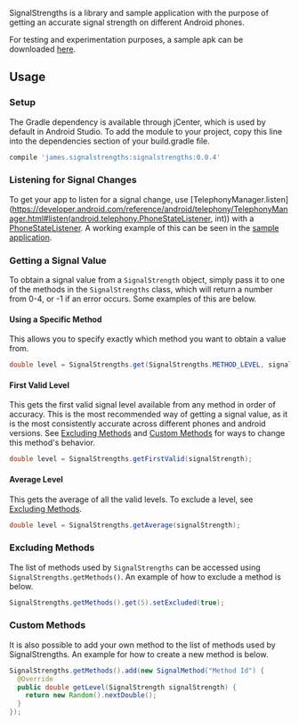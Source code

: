 SignalStrengths is a library and sample application with the purpose of getting an accurate signal strength on different Android phones.

For testing and experimentation purposes, a sample apk can be downloaded [here](https://jfenn.me/projects/signalstrengths).

## Usage

### Setup

The Gradle dependency is available through jCenter, which is used by default in Android Studio. To add the module to your project, copy this line into the dependencies section of your build.gradle file.
``` gradle
compile 'james.signalstrengths:signalstrengths:0.0.4'
```

### Listening for Signal Changes

To get your app to listen for a signal change, use [TelephonyManager.listen](https://developer.android.com/reference/android/telephony/TelephonyManager.html#listen(android.telephony.PhoneStateListener, int)) with a [PhoneStateListener](https://developer.android.com/reference/android/telephony/PhoneStateListener.html). A working example of this can be seen in the [sample application](https://github.com/TheAndroidMaster/SignalStrengths/blob/master/app/src/main/java/james/signalstrengths/MainActivity.java).

### Getting a Signal Value

To obtain a signal value from a `SignalStrength` object, simply pass it to one of the methods in the `SignalStrengths` class, which will return a number from 0-4, or -1 if an error occurs. Some examples of this are below.

#### Using a Specific Method

This allows you to specify exactly which method you want to obtain a value from.

``` java
double level = SignalStrengths.get(SignalStrengths.METHOD_LEVEL, signalStrength);
```

#### First Valid Level

This gets the first valid signal level available from any method in order of accuracy. This is the most recommended way of getting a signal value, as it is the most consistently accurate across different phones and android versions. See [Excluding Methods](https://github.com/TheAndroidMaster/SignalStrengths/blob/master/README.md#excluding-methods) and [Custom Methods](https://github.com/TheAndroidMaster/SignalStrengths/blob/master/README.md#custom-methods) for ways to change this method's behavior.

``` java
double level = SignalStrengths.getFirstValid(signalStrength);
```

#### Average Level

This gets the average of all the valid levels. To exclude a level, see [Excluding Methods](#excluding-methods).

``` java
double level = SignalStrengths.getAverage(signalStrength);
```

### Excluding Methods

The list of methods used by `SignalStrengths` can be accessed using `SignalStrengths.getMethods()`. An example of how to exclude a method is below.

``` java
SignalStrengths.getMethods().get(5).setExcluded(true);
```

### Custom Methods

It is also possible to add your own method to the list of methods used by SignalStrengths. An example for how to create a new method is below.

``` java
SignalStrengths.getMethods().add(new SignalMethod("Method Id") {
  @Override
  public double getLevel(SignalStrength signalStrength) {
    return new Random().nextDouble();
  }
});
```
